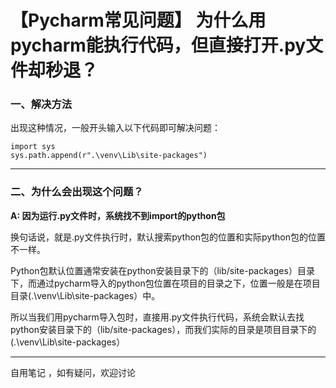 # 【Pycharm常见问题】 为什么用pycharm能执行代码，但直接打开.py文件却秒退？
### 一、解决方法

出现这种情况，一般开头输入以下代码即可解决问题：  

    import sys
    sys.path.append(r".\venv\Lib\site-packages")
***
### 二、为什么会出现这个问题？  
**A: 因为运行.py文件时，系统找不到import的python包**  

换句话说，就是.py文件执行时，默认搜索python包的位置和实际python包的位置不一样。

Python包默认位置通常安装在python安装目录下的（lib/site-packages）目录下，而通过pycharm导入的python包位置在项目的目录之下，位置一般是在项目目录(.\venv\Lib\site-packages）中。

所以当我们用pycharm导入包时，直接用.py文件执行代码，系统会默认去找python安装目录下的（lib/site-packages），而我们实际的目录是项目目录下的(.\venv\Lib\site-packages）
***
自用笔记 ，如有疑问，欢迎讨论






